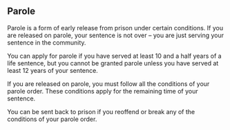 ##  Parole

Parole is a form of early release from prison under certain conditions. If you
are released on parole, your sentence is not over – you are just serving your
sentence in the community.

You can apply for parole if you have served at least 10 and a half years of a
life sentence, but you cannot be granted parole unless you have served at
least 12 years of your sentence.

If you are released on parole, you must follow all the conditions of your
parole order. These conditions apply for the remaining time of your sentence.

You can be sent back to prison if you reoffend or break any of the conditions
of your parole order.
